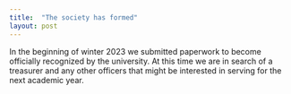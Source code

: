 ```yaml
---
title:  "The society has formed"
layout: post
---
```


In the beginning of winter 2023 we submitted paperwork to become officially recognized by the university. At this time we are in search of a
treasurer and any other officers that might be interested in serving for the next academic year.
